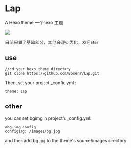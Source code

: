 # Lap

A Hexo theme
一个hexo 主题

![](http://owgraa3f3.bkt.clouddn.com/18-1-25/3789022.jpg)

目前只做了基础部分，其他会逐步优化，欢迎star

## use

```
//cd your hexo theme directory
git clone https://github.com/BosenY/Lap.git
```
Then, set your project _config.yml :

```
theme: Lap
```

## other

you can set bgimg in project's _config.yml:

```
#bg-img config
configimg: /images/bg.jpg

```
and then add bg.jpg to the theme's source/images directory